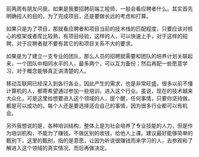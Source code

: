   前两周有朋友问我，如果是我要招聘前端工程师，一般会看应聘者什么。其实首先明确招人的目的，为了完成项目，还是要做长远的考虑和打算。

  如果只是为了项目，那就看应聘者和项目当前的技术栈的匹配程度，只要应该对核心的框架或者库比较熟，有项目经验，这样的人，可以快速上手，对于这样的招聘，对于应聘者就不要有其它的和项目关系不大的要求。

  如果是为了建立一支专业的团队，那么人员的招聘就需要和团队的培养计划关联起来，一个团队中相同水平的人，最多两个，可以互为备份；然后再配一些愿意学习，对于概念能够真正讲清楚的人。

移动互联网已经深入到各行各业，因此产生的需求，也是非常旺盛。很多以前不懂计算机的人，都寄希望通过参加一些培训，进入这个行业。虽说，现在的技术越来大众化，可是这里给想要进入这个领域的人，提个醒，任何事情，只要你坚持做，都是可以成功的。每个人还是要选择适合自己的事情，因为很多行业都可以有机会。

另外我想说的是，各种培训结构，整体上是为社会培养了专业技能的人力，但是作为培训机构，不能为了赚钱，不做区别的收钱，给他人上课。建议最好能够简单的甄别下，这里的甄别，指的是意愿，让因为听说很赚钱而来学习的人，去参观和了解进入这个领域的真实情况，而后再做决定。
 